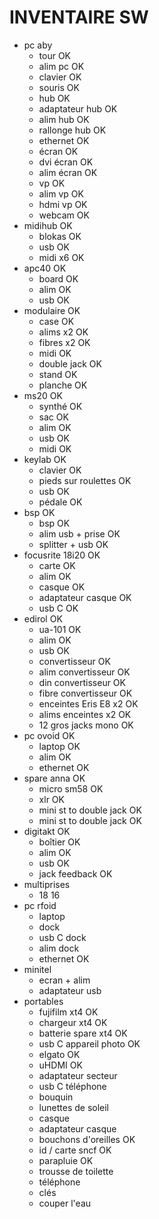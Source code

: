# INVENTAIRE SW

- pc aby
  - tour                    OK
  - alim pc                 OK
  - clavier                 OK
  - souris                  OK
  - hub                     OK
  - adaptateur hub          OK
  - alim hub                OK
  - rallonge hub            OK
  - ethernet                OK
  - écran                   OK
  - dvi écran               OK
  - alim écran              OK
  - vp                      OK
  - alim vp                 OK
  - hdmi vp                 OK
  - webcam                  OK
- midihub                   OK
  - blokas                  OK
  - usb                     OK
  - midi x6                 OK
- apc40                     OK
  - board                   OK
  - alim                    OK
  - usb                     OK
- modulaire                 OK
  - case                    OK
  - alims x2                OK
  - fibres x2               OK
  - midi                    OK
  - double jack             OK
  - stand                   OK
  - planche                 OK
- ms20                      OK
  - synthé                  OK
  - sac                     OK
  - alim                    OK
  - usb                     OK
  - midi                    OK
- keylab                    OK
  - clavier                 OK
  - pieds sur roulettes     OK
  - usb                     OK
  - pédale                  OK
- bsp                       OK
  - bsp                     OK
  - alim usb + prise        OK
  - splitter + usb          OK
- focusrite 18i20           OK
  - carte                   OK
  - alim                    OK
  - casque                  OK
  - adaptateur casque       OK
  - usb C                   OK
- edirol                    OK
  - ua-101                  OK
  - alim                    OK
  - usb                     OK
  - convertisseur           OK
  - alim convertisseur      OK
  - din convertisseur       OK
  - fibre convertisseur     OK
  - enceintes Eris E8 x2    OK
  - alims enceintes x2      OK
  - 12 gros jacks mono      OK
- pc ovoid                  OK
  - laptop                  OK
  - alim                    OK
  - ethernet                OK
- spare anna                OK
  - micro sm58              OK
  - xlr                     OK
  - mini st to double jack  OK
  - mini st to double jack  OK
- digitakt                  OK
  - boîtier                 OK
  - alim                    OK
  - usb                     OK
  - jack feedback           OK
- multiprises
  - 18                      16
- pc rfoid
  - laptop
  - dock
  - usb C dock
  - alim dock
  - ethernet                OK
- minitel
  - ecran + alim
  - adaptateur usb
- portables
  - fujifilm xt4            OK
  - chargeur xt4            OK
  - batterie spare xt4      OK
  - usb C appareil photo    OK
  - elgato                  OK
  - uHDMI                   OK
  - adaptateur secteur
  - usb C téléphone
  - bouquin
  - lunettes de soleil
  - casque
  - adaptateur casque
  - bouchons d'oreilles     OK
  - id / carte sncf         OK
  - parapluie               OK
  - trousse de toilette
  - téléphone
  - clés
  - couper l'eau
